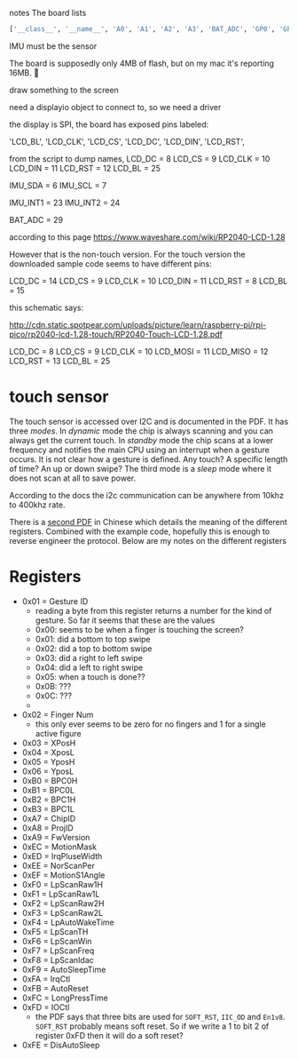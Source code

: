 notes
The board lists

``` python
['__class__', '__name__', 'A0', 'A1', 'A2', 'A3', 'BAT_ADC', 'GP0', 'GP1', 'GP10', 'GP11', 'GP12', 'GP13', 'GP14', 'GP15', 'GP16', 'GP17', 'GP18', 'GP19', 'GP2', 'GP20', 'GP21', 'GP22', 'GP23', 'GP24', 'GP25', 'GP26', 'GP26_A0', 'GP27', 'GP27_A1', 'GP28', 'GP28_A2', 'GP3', 'GP4', 'GP5', 'GP6', 'GP7', 'GP8', 'GP9', 'IMU_INT1', 'IMU_INT2', 'IMU_SCL', 'IMU_SDA', 'LCD_BL', 'LCD_CLK', 'LCD_CS', 'LCD_DC', 'LCD_DIN', 'LCD_RST', 'board_id']
```


IMU must be the sensor

The board is supposedly only 4MB of flash, but on my mac it's reporting 16MB. :shrug:

draw something to the screen

need a displayio object to connect to, so we need a driver

the display is SPI, the board has exposed pins labeled:

'LCD_BL', 'LCD_CLK', 'LCD_CS', 'LCD_DC', 'LCD_DIN', 'LCD_RST',

from the script to dump names, 
LCD_DC = 8
LCD_CS = 9
LCD_CLK = 10
LCD_DIN = 11
LCD_RST = 12
LCD_BL = 25

IMU_SDA = 6
IMU_SCL = 7

IMU_INT1 = 23
IMU_INT2 = 24

BAT_ADC = 29


according to this page
https://www.waveshare.com/wiki/RP2040-LCD-1.28

However that is the non-touch version.  For the touch version the downloaded sample code seems to have different pins:

LCD_DC = 14
LCD_CS = 9
LCD_CLK = 10
LCD_DIN = 11
LCD_RST = 8
LCD_BL = 15

this schematic says:

http://cdn.static.spotpear.com/uploads/picture/learn/raspberry-pi/rpi-pico/rp2040-lcd-1.28-touch/RP2040-Touch-LCD-1.28.pdf

LCD_DC = 8
LCD_CS = 9
LCD_CLK = 10
LCD_MOSI = 11
LCD_MISO = 12
LCD_RST = 13
LCD_BL = 25





# touch sensor

The touch sensor is accessed over I2C and is documented in the PDF. It has three *modes*.  In *dynamic* mode the chip is always scanning and you can always get the current touch.  In *standby* mode the chip scans at a lower frequency and notifies the main CPU using an interrupt when a gesture occurs. It is not clear how a gesture is defined. Any touch? A specific length of time? An up or down swipe?  The third mode is a *sleep* mode where it does not scan at all to save power.

According to the docs the i2c communication can be anywhere from 10khz to 400khz rate.

There is a [second PDF](docs/CST816S_register_declaration.pdf) in Chinese which details the 
meaning of the different registers. Combined with the example code, hopefully this is 
enough to reverse engineer the protocol. Below are my notes on the different registers


# Registers

* 0x01 = Gesture ID
  * reading a byte from this register returns a number for the kind of gesture. So far it seems that these are the values
  * 0x00: seems to be when a finger is touching the screen?
  * 0x01: did a bottom to top swipe
  * 0x02: did a top to bottom swipe
  * 0x03: did a right to left swipe
  * 0x04: did a left to right swipe
  * 0x05: when a touch is done??
  * 0x0B: ???
  * 0x0C: ???
  * 
* 0x02 = Finger Num
  * this only ever seems to be zero for no fingers and 1 for a single active figure
* 0x03 = XPosH
* 0x04 = XposL
* 0x05 = YposH
* 0x06 = YposL
* 0xB0 = BPC0H
* 0xB1 = BPC0L
* 0xB2 = BPC1H
* 0xB3 = BPC1L
* 0xA7 = ChipID
* 0xA8 = ProjID
* 0xA9 = FwVersion
* 0xEC = MotionMask
* 0xED = IrqPluseWidth
* 0xEE = NorScanPer
* 0xEF = MotionS1Angle
* 0xF0 = LpScanRaw1H
* 0xF1 = LpScanRaw1L
* 0xF2 = LpScanRaw2H
* 0xF3 = LpScanRaw2L
* 0xF4 = LpAutoWakeTime
* 0xF5 = LpScanTH
* 0xF6 = LpScanWin
* 0xF7 = LpScanFreq
* 0xF8 = LpScanIdac
* 0xF9 = AutoSleepTime
* 0xFA = IrqCtl
* 0xFB = AutoReset
* 0xFC = LongPressTime
* 0xFD = IOCtl
  * the PDF says that three bits are used for `SOFT_RST`, `IIC_OD` and `En1v8`. `SOFT_RST` probably means soft reset. So if we write a 1 to bit 2 of register 0xFD then it will do a soft reset?  
* 0xFE = DisAutoSleep

